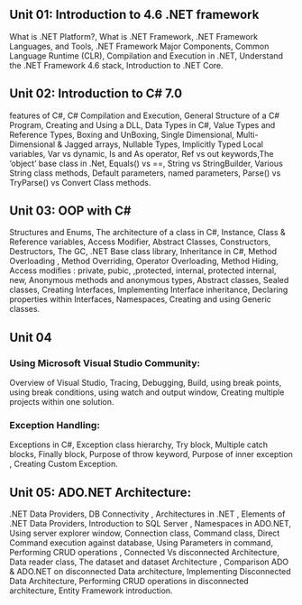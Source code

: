 ## Unit 01: Introduction to 4.6 .NET framework
What is .NET Platform?, What is .NET Framework, .NET Framework Languages, and Tools, .NET Framework Major Components, Common Language Runtime (CLR), Compilation and Execution in .NET, Understand the .NET Framework 4.6 stack, Introduction to .NET Core.

## Unit 02: Introduction to C# 7.0
features of C#, C# Compilation and Execution, General Structure of a C# Program, Creating and Using a DLL, Data Types in C#, Value Types and Reference Types, Boxing and UnBoxing, Single Dimensional, Multi-Dimensional & Jagged arrays, Nullable Types, Implicitly Typed Local variables, Var vs dynamic, Is and As operator, Ref vs out keywords,The ‘object’ base class in .Net, Equals() vs \==, String vs StringBuilder, Various String class methods, Default parameters, named parameters, Parse() vs TryParse() vs Convert Class methods.

## Unit 03: OOP with C\#
Structures and Enums, The architecture of a class in C#, Instance, Class & Reference variables, Access Modifier, Abstract Classes, Constructors, Destructors, The GC, .NET Base class library, Inheritance in C#, Method Overloading , Method Overriding, Operator Overloading, Method Hiding, Access modifies : private, pubic, ,protected, internal, protected internal, new, Anonymous methods and anonymous types, Abstract classes, Sealed classes, Creating Interfaces, Implementing Interface inheritance, Declaring properties within Interfaces, Namespaces, Creating and using Generic classes.

## Unit 04
### Using Microsoft Visual Studio Community: 
Overview of Visual Studio, Tracing, Debugging, Build, using break points, using break conditions, using watch and output window, Creating multiple projects within one solution.

### Exception Handling: 
Exceptions in C#, Exception class hierarchy, Try  block, Multiple catch blocks, Finally block, Purpose of throw keyword, Purpose of inner exception , Creating Custom Exception.

## Unit 05: ADO.NET Architecture:
[]().NET Data Providers, DB Connectivity ,  Architectures in .NET , Elements of .NET Data Providers, Introduction to SQL Server , Namespaces in ADO.NET, Using server explorer window, Connection class, Command class, Direct Command execution against database, Using Parameters in command, Performing CRUD operations , Connected Vs disconnected Architecture, Data reader class, The dataset and dataset Architecture , Comparison ADO & ADO.NET on disconnected Data architecture, Implementing Disconnected Data Architecture, Performing CRUD operations in disconnected architecture, Entity Framework introduction.
